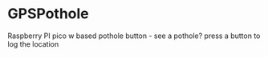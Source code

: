 # GPSPothole
Raspberry PI pico w based pothole button - see a pothole? press a button to log the location
